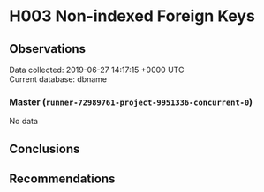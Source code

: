 # H003 Non-indexed Foreign Keys #

## Observations ##
Data collected: 2019-06-27 14:17:15 +0000 UTC  
Current database: dbname  

### Master (`runner-72989761-project-9951336-concurrent-0`) ###


No data


## Conclusions ##


## Recommendations ##

